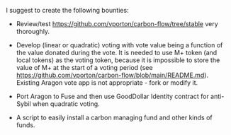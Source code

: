 I suggest to create the following bounties:

- Review/test https://github.com/vporton/carbon-flow/tree/stable very thoroughly.

- Develop (linear or quadratic) voting with vote value being a function of the value
  donated during the vote. It is needed to use M+ token (and local tokens) as the voting
  token, because it is impossible to store the value of M+ at the start of a voting
  period (see https://github.com/vporton/carbon-flow/blob/main/README.md).
  Existing Aragon vote app is not appropriate - fork or modify it.

- Port Aragon to Fuse and then use GoodDollar Identity contract for anti-Sybil when
  quadratic voting.

- A script to easily install a carbon managing fund and other kinds of funds.
